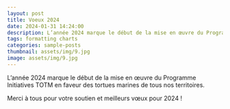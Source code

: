 ```yaml
---
layout: post
title: Voeux 2024
date: 2024-01-31 14:24:00
description: L’année 2024 marque le début de la mise en œuvre du Programme Initiatives TOTM en faveur des tortues marines de tous nos territoires. Merci à tous pour votre soutien et meilleurs vœux pour 2024 !
tags: formatting charts
categories: sample-posts
thumbnail: assets/img/9.jpg
image: assets/img/9.jpg
---
```


L’année 2024 marque le début de la mise en œuvre du Programme Initiatives TOTM en faveur des tortues marines de tous nos territoires.

<bold>Merci à tous pour votre soutien et meilleurs vœux pour 2024 !<bold>

